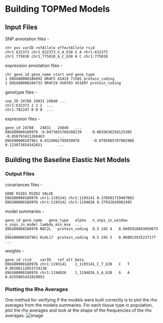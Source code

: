# Building TOPMed Models
## Input Files 
SNP annotation files - 
```
chr pos varID refAllele effectAllele rsid
chr1 632373 chr1_632373_G_A_b38 G A chr1:632373
chr1 775010 chr1_775010_A_C_b38 A C chr1:775010
```
expression annotation files - 
```
chr gene_id gene_name start end gene_type
1 ENSG00000186092 OR4F5 65419 71585 protein_coding
1 ENSG00000284733 OR4F29 450703 451697 protein_coding
```
genotype files - 
```
snp_ID 24788 24831 24840 ...
chr1:632373 2 2 2  ...
chr1:782247 0 0 0  ...
```
expression files -
```
gene_id 24788   24831   24840   ...
ENSG00000188976 -0.0473655760288239     0.0835636258125305      -0.850793421268463      ...
ENSG00000187961 0.0324062705039978      -0.0785085707902908     0.123972654342651       ...
```
## Building the Baseline Elastic Net Models
### Output Files
covariances files -
```
GENE RSID1 RSID2 VALUE
ENSG00000188976 chr1:1193141 chr1:1193141 0.378501719487062
ENSG00000188976 chr1:1193141 chr1:1194826 0.37932820982495
```
model summaries - 
```
gene_id	gene_name	gene_type	alpha	n_snps_in_window	n_snps_in_model	lambda_min_mse	... 
ENSG00000188976	NOC2L	protein_coding	0.5	245	4	0.0605918843050675	...
ENSG00000187961	KLHL17	protein_coding	0.5	245	5	0.060013935237177	...
```
weights - 
```
gene_id	rsid	varID	ref	alt	beta
ENSG00000188976	chr1:1193141	1_1193141_C_T_b38	C	T	0.00206112053734138
ENSG00000188976	chr1:1194826	1_1194826_G_A_b38	G	A	0.0255065432819892
```
### Plotting the Rho Averages
One method for verifying if the models were built correctly is to plot the rho averages from the models summaries. For each tissue type in population, plot the rho averages and look at the shape of the frequencies of the rho averages. 
![image](https://user-images.githubusercontent.com/60017139/86181745-3ad44d80-baf4-11ea-9ee8-768ac49326f2.png)
